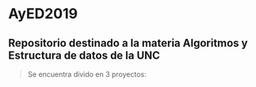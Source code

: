 # AyED2019

## Repositorio destinado a la materia Algoritmos y Estructura de datos de la **UNC**

>Se encuentra divido en 3 proyectos:

